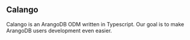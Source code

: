 ## Calango

Calango is an ArangoDB ODM written in Typescript.
Our goal is to make ArangoDB users development even easier.
